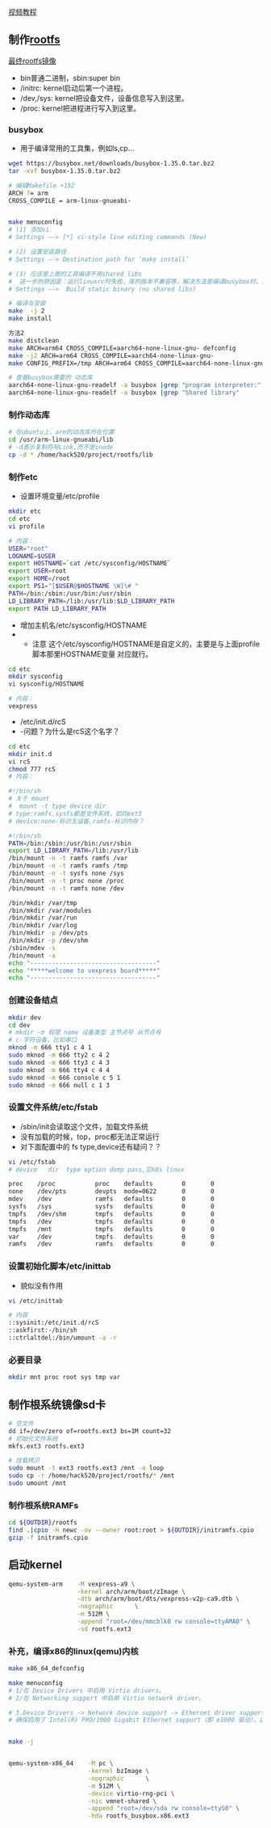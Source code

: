 [视频教程](https://www.bilibili.com/video/BV1PJ411m7fs/?spm_id_from=333.788.recommend_more_video.-1&vd_source=ba17c91d27a087001a89289fd2c2af49)


## 制作[rootfs](https://www.zhaixue.cc/qemu/qemu-build_busybox_rootfs.html)
[最终rootfs镜像](rootfs/rootfs.ext3)
- bin普通二进制，sbin:super bin
- /initrc: kernel启动后第一个进程。
- /dev,/sys: kernel把设备文件，设备信息写入到这里。
- /proc: kernel把进程进行写入到这里。

### busybox
- 用于编译常用的工具集，例如ls,cp...
```sh
wget https://busybox.net/downloads/busybox-1.35.0.tar.bz2
tar -xvf busybox-1.35.0.tar.bz2

# 编辑Makefile +192
ARCH ?= arm
CROSS_COMPILE = arm-linux-gnueabi-


make menuconfig
# (1) 添加vi
# Settings —-> [*] vi-style line editing commands (New)

# (2) 设置安装路径
# Settings —-> Destination path for ‘make install’

# (3) 应该是上面的工具编译不用shared libs
#  这一步的原因是：运行linuxrc时失败，库的版本不兼容等，解决方法是编译busybox时，配置静态编译：
# Settings —->  Build static binary (no shared libs)

# 编译与安装
make  -j 2
make install
```

```sh 
方法2
make distclean
make ARCH=arm64 CROSS_COMPILE=aarch64-none-linux-gnu- defconfig
make -j2 ARCH=arm64 CROSS_COMPILE=aarch64-none-linux-gnu- 
make CONFIG_PREFIX=/tmp ARCH=arm64 CROSS_COMPILE=aarch64-none-linux-gnu- install

# 查看busybox需要的 动态库
aarch64-none-linux-gnu-readelf -a busybox |grep "program interpreter:"
aarch64-none-linux-gnu-readelf -a busybox |grep "Shared library"
```
### 制作动态库
```sh
# 在ubuntu上，arm的动态库所在位置
cd /usr/arm-linux-gnueabi/lib
# -d表示复制符号Link,而不是inode
cp -d * /home/hack520/project/rootfs/lib
```

### 制作etc

- 设置环境变量/etc/profile
```sh
mkdir etc
cd etc
vi profile

# 内容：
USER="root"
LOGNAME=$USER
export HOSTNAME=`cat /etc/sysconfig/HOSTNAME`
export USER=root
export HOME=/root
export PS1="[$USER@$HOSTNAME \W]\# "
PATH=/bin:/sbin:/usr/bin:/usr/sbin
LD_LIBRARY_PATH=/lib:/usr/lib:$LD_LIBRARY_PATH
export PATH LD_LIBRARY_PATH
```

- 增加主机名/etc/sysconfig/HOSTNAME
- - 注意 这个/etc/sysconfig/HOSTNAME是自定义的，主要是与上面profile脚本那里HOSTNAME变量 对应就行。
```sh
cd etc
mkdir sysconfig
vi sysconfig/HOSTNAME

# 内容：
vexpress
```

- /etc/init.d/rcS
- -问题？为什么是rcS这个名字？
```sh
cd etc
mkdir init.d
vi rcS
chmod 777 rcS
# 内容：

#!/bin/sh
# 关于 mount
#  mount -t type device dir
# type:ramfs,sysfs都是文件系统，如同ext3
# device:none-标识无设备,ramfs-标识内存？

#!/bin/sh
PATH=/bin:/sbin:/usr/bin:/usr/sbin 
export LD_LIBRARY_PATH=/lib:/usr/lib
/bin/mount -n -t ramfs ramfs /var
/bin/mount -n -t ramfs ramfs /tmp
/bin/mount -n -t sysfs none /sys
/bin/mount -n -t proc none /proc
/bin/mount -n -t ramfs none /dev

/bin/mkdir /var/tmp
/bin/mkdir /var/modules
/bin/mkdir /var/run
/bin/mkdir /var/log
/bin/mkdir -p /dev/pts
/bin/mkdir -p /dev/shm
/sbin/mdev -s
/bin/mount -a
echo "-----------------------------------"
echo "*****welcome to vexpress board*****"
echo "-----------------------------------"
```

### 创建设备结点
```sh
mkdir dev
cd dev
# mkdir -m 权限 name 设备类型 主节点号 从节点号
# c-字符设备，比如串口
mknod -m 666 tty1 c 4 1
sudo mknod -m 666 tty2 c 4 2
sudo mknod -m 666 tty3 c 4 3
sudo mknod -m 666 tty4 c 4 4
sudo mknod -m 666 console c 5 1
sudo mknod -m 666 null c 1 3
```

### 设置文件系统/etc/fstab
- /sbin/init会读取这个文件，加载文件系统
- 没有加载的时候，top，proc都无法正常运行
- 对下面配置中的 fs type,device还有疑问？？
```sh
vi /etc/fstab
# device   dir  type option dump pass,见k8s linux

proc    /proc           proc    defaults        0       0
none    /dev/pts        devpts  mode=0622       0       0
mdev    /dev            ramfs   defaults        0       0
sysfs   /sys            sysfs   defaults        0       0
tmpfs   /dev/shm        tmpfs   defaults        0       0
tmpfs   /dev            tmpfs   defaults        0       0
tmpfs   /mnt            tmpfs   defaults        0       0
var     /dev            tmpfs   defaults        0       0
ramfs   /dev            ramfs   defaults        0       0

```
### 设置初始化脚本/etc/inittab
- 貌似没有作用
```sh
vi /etc/inittab

# 内容
::sysinit:/etc/init.d/rcS
::askfirst:-/bin/sh
::ctrlaltdel:/bin/umount -a -r
```
### 必要目录
```sh
mkdir mnt proc root sys tmp var
```

## 制作根系统镜像sd卡
```sh
# 空文件
dd if=/dev/zero of=rootfs.ext3 bs=1M count=32
# 初始化文件系统
mkfs.ext3 rootfs.ext3

# 挂载拷贝
sudo mount -t ext3 rootfs.ext3 /mnt -o loop
sudo cp -r /home/hack520/project/rootfs/* /mnt
sudo umount /mnt
```

### 制作根系统RAMFs
```sh
cd ${OUTDIR}/rootfs
find .|cpio -H newc -ov --owner root:root > ${OUTDIR}/initramfs.cpio
gzip -f initramfs.cpio
```

## 启动kernel
```sh
qemu-system-arm    -M vexpress-a9 \
                   -kernel arch/arm/boot/zImage \
                   -dtb arch/arm/boot/dts/vexpress-v2p-ca9.dtb \
                   -nographic      \
                   -m 512M \
                   -append "root=/dev/mmcblk0 rw console=ttyAMA0" \
                   -sd rootfs.ext3
```


### 补充，编译x86的linux(qemu)内核

```sh
make x86_64_defconfig

make menuconfig
# 1/在 Device Drivers 中启用 Virtio drivers。
# 2/在 Networking support 中启用 Virtio network driver。

# 3.Device Drivers -> Network device support -> Ethernet driver support -> Intel devices
# 确保启用了 Intel(R) PRO/1000 Gigabit Ethernet support（即 e1000 驱动），以及 e1000e 驱动（支持更新型号）。


make -j


qemu-system-x86_64    -M pc \
                      -kernel bzImage \
                      -nographic      \
                      -m 512M \
                      -device virtio-rng-pci \
		              -nic vmnet-shared \
                      -append "root=/dev/sda rw console=ttyS0" \
                      -hda rootfs_busybox.x86.ext3
```



